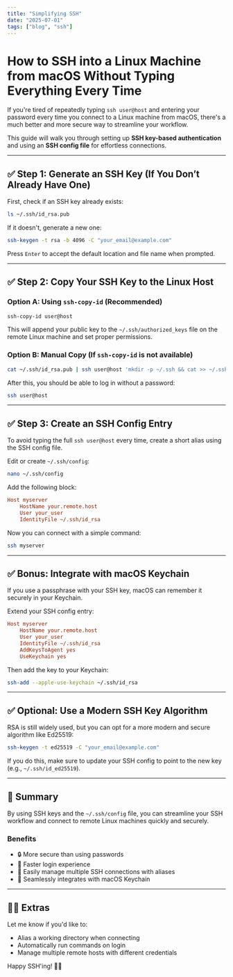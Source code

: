 ```yaml
---
title: "Simplifying SSH"
date: "2025-07-01"
tags: ["blog", "ssh"]
---
```




# How to SSH into a Linux Machine from macOS Without Typing Everything Every Time

If you're tired of repeatedly typing `ssh user@host` and entering your password every time you connect to a Linux machine from macOS, there's a much better and more secure way to streamline your workflow.

This guide will walk you through setting up **SSH key-based authentication** and using an **SSH config file** for effortless connections.

---

## ✅ Step 1: Generate an SSH Key (If You Don’t Already Have One)

First, check if an SSH key already exists:

```bash
ls ~/.ssh/id_rsa.pub
```

If it doesn't, generate a new one:

```bash
ssh-keygen -t rsa -b 4096 -C "your_email@example.com"
```

Press `Enter` to accept the default location and file name when prompted.

---

## ✅ Step 2: Copy Your SSH Key to the Linux Host

### Option A: Using `ssh-copy-id` (Recommended)

```bash
ssh-copy-id user@host
```

This will append your public key to the `~/.ssh/authorized_keys` file on the remote Linux machine and set proper permissions.

### Option B: Manual Copy (If `ssh-copy-id` is not available)

```bash
cat ~/.ssh/id_rsa.pub | ssh user@host 'mkdir -p ~/.ssh && cat >> ~/.ssh/authorized_keys && chmod 600 ~/.ssh/authorized_keys'
```

After this, you should be able to log in without a password:

```bash
ssh user@host
```

---

## ✅ Step 3: Create an SSH Config Entry

To avoid typing the full `ssh user@host` every time, create a short alias using the SSH config file.

Edit or create `~/.ssh/config`:

```bash
nano ~/.ssh/config
```

Add the following block:

```ini
Host myserver
    HostName your.remote.host
    User your_user
    IdentityFile ~/.ssh/id_rsa
```

Now you can connect with a simple command:

```bash
ssh myserver
```

---

## ✅ Bonus: Integrate with macOS Keychain

If you use a passphrase with your SSH key, macOS can remember it securely in your Keychain.

Extend your SSH config entry:

```ini
Host myserver
    HostName your.remote.host
    User your_user
    IdentityFile ~/.ssh/id_rsa
    AddKeysToAgent yes
    UseKeychain yes
```

Then add the key to your Keychain:

```bash
ssh-add --apple-use-keychain ~/.ssh/id_rsa
```

---

## ✅ Optional: Use a Modern SSH Key Algorithm

RSA is still widely used, but you can opt for a more modern and secure algorithm like Ed25519:

```bash
ssh-keygen -t ed25519 -C "your_email@example.com"
```

If you do this, make sure to update your SSH config to point to the new key (e.g., `~/.ssh/id_ed25519`).

---

## 🧠 Summary

By using SSH keys and the `~/.ssh/config` file, you can streamline your SSH workflow and connect to remote Linux machines quickly and securely.

### Benefits

- 🔒 More secure than using passwords
- 🚀 Faster login experience
- 💼 Easily manage multiple SSH connections with aliases
- 🍎 Seamlessly integrates with macOS Keychain

---

## 🙋‍♂️ Extras

Let me know if you'd like to:

- Alias a working directory when connecting
- Automatically run commands on login
- Manage multiple remote hosts with different credentials

Happy SSH'ing! 🧑‍💻
